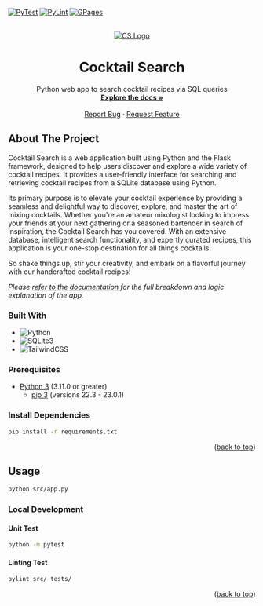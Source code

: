 <!-- PROJECT SHIELDS -->
[![PyTest][pytest]][pytest-url]
[![PyLint][pylint]][pylint-url]
[![GPages][gpages]][gpages-url]

<!-- PROJECT LOGO -->
<br />
<div align="center" id="readme-top">
  <a href="https://github.com/dariustb/cocktailsearch">
    <img src="docs/images/cs_logo.svg" alt="CS Logo">
  </a>

  <h1 align="center">Cocktail Search</h1>

  <p align="center">
    Python web app to search cocktail recipes via SQL queries
    <br />
    <a href="https://dariustb.github.io/CocktailSearch/"><strong>Explore the docs »</strong></a>
    <br />
    <br />
    <a href="https://github.com/dariustb/cocktailsearch/issues">Report Bug</a>
    ·
    <a href="https://github.com/dariustb/cocktailsearch/issues">Request Feature</a>
  </p>
</div>

<!-- ABOUT THE PROJECT -->
## About The Project
Cocktail Search is a web application built using Python and the Flask framework, designed to help users discover and explore a wide variety of cocktail recipes. It provides a user-friendly interface for searching and retrieving cocktail recipes from a SQLite database using Python.

Its primary purpose is to elevate your cocktail experience by providing a seamless and delightful way to discover, explore, and master the art of mixing cocktails. Whether you're an amateur mixologist looking to impress your friends at your next gathering or a seasoned bartender in search of inspiration, the Cocktail Search has you covered. With an extensive database, intelligent search functionality, and expertly curated recipes, this application is your one-stop destination for all things cocktails.

So shake things up, stir your creativity, and embark on a flavorful journey with our handcrafted cocktail recipes!

_Please [refer to the documentation][docs] for the full breakdown and logic explanation of the app._

### Built With
* ![Python][python.io]
* ![SQLite3][sqlite.io]
* ![TailwindCSS][tailwind.css]

### Prerequisites
* [Python 3][python] (3.11.0 or greater)
  * [pip 3][python] (versions 22.3 - 23.0.1)

### Install Dependencies
```sh
pip install -r requirements.txt
```

<p align="right">(<a href="#readme-top">back to top</a>)</p>


## Usage
```sh
python src/app.py
```
### Local Development
#### Unit Test
```sh
python -m pytest
```
#### Linting Test
```sh
pylint src/ tests/
```

<p align="right">(<a href="#readme-top">back to top</a>)</p>

<!-- MARKDOWN LINKS & IMAGES -->
<!-- https://www.markdownguide.org/basic-syntax/#reference-style-links -->

[app]:  #
[docs]: https://dariustb.github.io/cocktailsearch/

<!-- Technologies -->
[vscode]:   https://code.visualstudio.com/
[python]:   https://www.python.org/

<!-- Featured images -->
[product-screenshot]:   #

<!-- CI Test badges -->
[pytest]:   https://github.com/dariustb/cocktailsearch/actions/workflows/pytest.yml/badge.svg
[pylint]:   https://github.com/dariustb/cocktailsearch/actions/workflows/pylint.yml/badge.svg
[gpages]:   https://github.com/dariustb/cocktailsearch/actions/workflows/pages/pages-build-deployment/badge.svg 
[pytest-url]:   https://github.com/dariustb/cocktailsearch/actions/workflows/pytest.yml
[pylint-url]:   https://github.com/dariustb/cocktailsearch/actions/workflows/pylint.yml
[gpages-url]:   https://github.com/dariustb/cocktailsearch/actions/workflows/pages/pages-build-deployment

<!-- Markdown Badges -->
[python.io]:    https://img.shields.io/badge/python-3670A0?style=for-the-badge&logo=python&logoColor=ffdd54
[sqlite.io]:    https://img.shields.io/badge/sqlite-%2307405e.svg?style=for-the-badge&logo=sqlite&logoColor=white
[tailwind.css]: https://img.shields.io/badge/tailwindcss-%2338B2AC.svg?style=for-the-badge&logo=tailwind-css&logoColor=white
